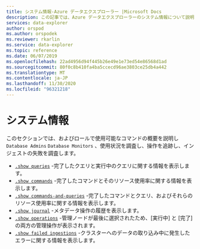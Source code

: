 ```yaml
---
title: システム情報-Azure データエクスプローラー |Microsoft Docs
description: この記事では、Azure データエクスプローラーのシステム情報について説明します。
services: data-explorer
author: orspod
ms.author: orspodek
ms.reviewer: rkarlin
ms.service: data-explorer
ms.topic: reference
ms.date: 06/07/2019
ms.openlocfilehash: 22ad4956d94f445b26e49e1e73ed54e86568d1ad
ms.sourcegitcommit: 80f0c8b410fa4ba5ccecd96ae3803ce25db4a442
ms.translationtype: MT
ms.contentlocale: ja-JP
ms.lasthandoff: 11/30/2020
ms.locfileid: "96321218"
---
```

# <a name="system-information"></a>システム情報

このセクションでは、およびロールで使用可能なコマンドの概要を説明し `Database Admins` `Database Monitors` 、使用状況を調査し、操作を追跡し、インジェストの失敗を調査します。

* [`.show queries`](queries.md) -完了したクエリと実行中のクエリに関する情報を表示します。
* [`.show commands`](commands.md) -完了したコマンドとそのリソース使用率に関する情報を表示します。
* [`.show commands-and-queries`](commands-and-queries.md) -完了したコマンドとクエリ、およびそれらのリソース使用率に関する情報を表示します。
* [`.show journal`](journal.md) -メタデータ操作の履歴を表示します。
* [`.show operations`](operations.md) -管理ノードが最後に選択されたため、[実行中] と [完了] の両方の管理操作が表示されます。
* [`.show failed ingestions`](ingestionfailures.md) -クラスターへのデータの取り込み中に発生したエラーに関する情報を表示します。